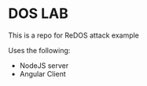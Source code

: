 # DOS LAB

This is a repo for ReDOS attack example

Uses the following:
- NodeJS server
- Angular Client
